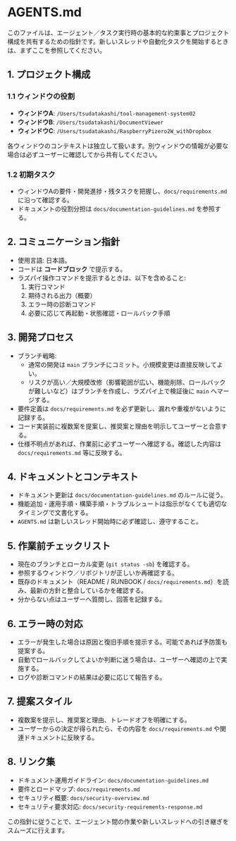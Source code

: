 # AGENTS.md

このファイルは、エージェント／タスク実行時の基本的な約束事とプロジェクト構成を共有するための指針です。新しいスレッドや自動化タスクを開始するときは、まずここを参照してください。

## 1. プロジェクト構成

### 1.1 ウィンドウの役割
- **ウィンドウA**: `/Users/tsudatakashi/tool-management-system02`
- **ウィンドウB**: `/Users/tsudatakashi/DocumentViewer`
- **ウィンドウC**: `/Users/tsudatakashi/RaspberryPizero2W_withDropbox`

各ウィンドウのコンテキストは独立して扱います。別ウィンドウの情報が必要な場合は必ずユーザーに確認してから共有してください。

### 1.2 初期タスク
- ウィンドウAの要件・開発進捗・残タスクを把握し、`docs/requirements.md` に沿って確認する。
- ドキュメントの役割分担は `docs/documentation-guidelines.md` を参照する。

## 2. コミュニケーション指針
- 使用言語: 日本語。
- コードは **コードブロック** で提示する。
- ラズパイ操作コマンドを提示するときは、以下を含めること:
  1. 実行コマンド
  2. 期待される出力（概要）
  3. エラー時の診断コマンド
  4. 必要に応じて再起動・状態確認・ロールバック手順

## 3. 開発プロセス
- ブランチ戦略:
  - 通常の開発は `main` ブランチにコミット。小規模変更は直接反映してよい。
  - リスクが高い／大規模改修（影響範囲が広い、機能削除、ロールバックが難しいなど）はブランチを作成し、ラズパイ上で検証後に `main` へマージする。
- 要件定義は `docs/requirements.md` を必ず更新し、漏れや重複がないように記録する。
- コード実装前に複数案を提案し、推奨案と理由を明示してユーザーと合意する。
- 仕様不明点があれば、作業前に必ずユーザーへ確認する。確認した内容は `docs/requirements.md` 等に反映する。

## 4. ドキュメントとコンテキスト
- ドキュメント更新は `docs/documentation-guidelines.md` のルールに従う。
- 機能追加・運用手順・構築手順・トラブルシュートは指示がなくても適切なタイミングで文書化する。
- `AGENTS.md` は新しいスレッド開始時に必ず確認し、遵守すること。

## 5. 作業前チェックリスト
- 現在のブランチとローカル変更 (`git status -sb`) を確認する。
- 参照するウィンドウ／リポジトリが正しいか再確認する。
- 既存のドキュメント（README / RUNBOOK / `docs/requirements.md`）を読み、最新の方針と整合しているかを確認する。
- 分からない点はユーザーへ質問し、回答を記録する。

## 6. エラー時の対応
- エラーが発生した場合は原因と復旧手順を提示する。可能であれば予防策も提案する。
- 自動でロールバックしてよいか判断に迷う場合は、ユーザーへ確認の上で実施する。
- ログや診断コマンドの結果は必要に応じて報告する。

## 7. 提案スタイル
- 複数案を提示し、推奨案と理由、トレードオフを明確にする。
- ユーザーからの決定が得られたら、その内容を `docs/requirements.md` や関連ドキュメントに反映する。

## 8. リンク集
- ドキュメント運用ガイドライン: `docs/documentation-guidelines.md`
- 要件とロードマップ: `docs/requirements.md`
- セキュリティ概要: `docs/security-overview.md`
- セキュリティ要求対応: `docs/security-requirements-response.md`

この指針に従うことで、エージェント間の作業や新しいスレッドへの引き継ぎをスムーズに行えます。